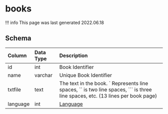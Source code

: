 # books

!!! info
	This page was last generated 2022.06.18

## Schema

| Column | Data Type | Description |
| :--- | :--- | :--- |
| id | int | Book Identifier |
| name | varchar | Unique Book Identifier |
| txtfile | text | The text in the book. ` Represents line spaces, `` is two line spaces, ``` is three line spaces, etc. (13 lines per book page) |
| language | int | [Language](../../../../server/player/languages) |

